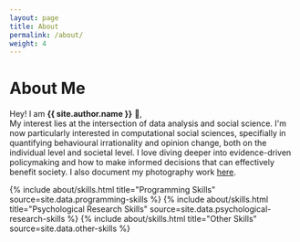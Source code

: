 ```yaml
---
layout: page
title: About
permalink: /about/
weight: 4
---
```


# **About Me**

Hey! I am **{{ site.author.name }}** :wave:,<br>
My interest lies at the intersection of data analysis and social science. I'm now particularly interested in computational social sciences, specifially in quantifying behavioural irrationality and opinion change, both on the individual level and societal level. I love diving deeper into evidence-driven policymaking and how to make informed decisions that can effectively benefit society. I also document my photography work [here](URL "https://phmuseum.com/yjin1").

<div class="row">
{% include about/skills.html title="Programming Skills" source=site.data.programming-skills %}
{% include about/skills.html title="Psychological Research Skills" source=site.data.psychological-research-skills %}
{% include about/skills.html title="Other Skills" source=site.data.other-skills %}

</div>

